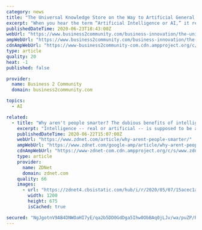 ```yaml
---
category: news
title: "The Universal Knowledge Store on the Way to Artificial General Intelligence"
excerpt: "When you hear the term “Artificial Intelligence or AI,” it really refers to narrow AI—a system which may have superhuman “mental” abilities, but only in a narrow area of expertise. AIs now have expert credentials at many games and can find data correlations and patterns that no human mind could ever uncover."
publishedDateTime: 2020-06-23T18:43:00Z
webUrl: "https://www.business2community.com/business-innovation/the-universal-knowledge-store-on-the-way-to-artificial-general-intelligence-02320936"
ampWebUrl: "https://www.business2community.com/business-innovation/the-universal-knowledge-store-on-the-way-to-artificial-general-intelligence-02320936/amp"
cdnAmpWebUrl: "https://www-business2community-com.cdn.ampproject.org/c/s/www.business2community.com/business-innovation/the-universal-knowledge-store-on-the-way-to-artificial-general-intelligence-02320936/amp"
type: article
quality: 20
heat: -1
published: false

provider:
  name: Business 2 Community
  domain: business2community.com

topics:
  - AI

related:
  - title: "Why aren't people smarter? The dubious benefits of intelligence, real or artificial"
    excerpt: "Intelligence -- real or artificial -- is supposed to be a big advantage. But we've had millions of years to evolve real intelligence and dumbness is rampant. Which raises the question: If intelligence is so good,"
    publishedDateTime: 2020-06-22T15:07:00Z
    webUrl: "https://www.zdnet.com/article/why-arent-people-smarter/"
    ampWebUrl: "https://www.zdnet.com/google-amp/article/why-arent-people-smarter/"
    cdnAmpWebUrl: "https://www-zdnet-com.cdn.ampproject.org/c/s/www.zdnet.com/google-amp/article/why-arent-people-smarter/"
    type: article
    provider:
      name: ZDNet
      domain: zdnet.com
    quality: 66
    images:
      - url: "https://zdnet4.cbsistatic.com/hub/i/r/2020/05/07/15acec1a-c9b8-4440-80e9-2d7266e44721/thumbnail/1200x675/68d586e111b2a5939b36cf74ebe8a84e/in-the-modern-data-center.jpg"
        width: 1200
        height: 675
        isCached: true

secured: "NgJgotnV9AB4DNWOaHI7yE/qa2b5DD0GdDga5Ihw0ObBAq0jLJv/wa/puZP/RJY5+hlIu08XLT6hP6Twe3jXV7E6+qBb43nOxxp9e8X9qS0BRZyNWnoNQ849i73fJsrNxDUlPcH4126+TBVrVnOixe5b+u4EU0lGhZPkKdj4txHAA+iUQZwjlhyKmVWZIRkIMVYs77+SnE6pLg9ujbQYluol78vDBu4HTJBOMdbSqgQhobNgx30HPuLpS2+CUvbdStMlKljZk4KrZV59IogpyDPsBr3Ouhuc2lhXJdkKTbvJIzJNo+5PKFi/icnReoCTuXYFZMilUj8skUku3HncwQ==;h6ftUyeYMkPxtZXTqHCU7Q=="
---
```


